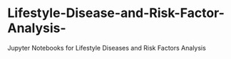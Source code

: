 # Lifestyle-Disease-and-Risk-Factor-Analysis-
Jupyter Notebooks for Lifestyle Diseases and Risk Factors Analysis
